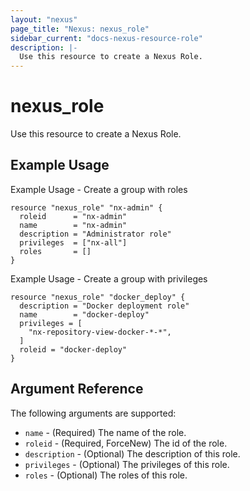 ```yaml
---
layout: "nexus"
page_title: "Nexus: nexus_role"
sidebar_current: "docs-nexus-resource-role"
description: |-
  Use this resource to create a Nexus Role.
---
```


# nexus_role

Use this resource to create a Nexus Role.

## Example Usage

Example Usage - Create a group with roles

```hcl
resource "nexus_role" "nx-admin" {
  roleid      = "nx-admin"
  name        = "nx-admin"
  description = "Administrator role"
  privileges  = ["nx-all"]
  roles       = []
}
```

Example Usage - Create a group with privileges

```hcl
resource "nexus_role" "docker_deploy" {
  description = "Docker deployment role"
  name        = "docker-deploy"
  privileges = [
    "nx-repository-view-docker-*-*",
  ]
  roleid = "docker-deploy"
}
```

## Argument Reference

The following arguments are supported:

* `name` - (Required) The name of the role.
* `roleid` - (Required, ForceNew) The id of the role.
* `description` - (Optional) The description of this role.
* `privileges` - (Optional) The privileges of this role.
* `roles` - (Optional) The roles of this role.


